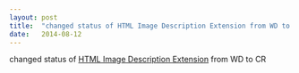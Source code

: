 ```yaml
---
layout: post
title:  "changed status of HTML Image Description Extension from WD to CR"
date:   2014-08-12
---
```


changed status of [HTML Image Description Extension](http://www.w3.org/TR/html-longdesc/) from WD to CR

